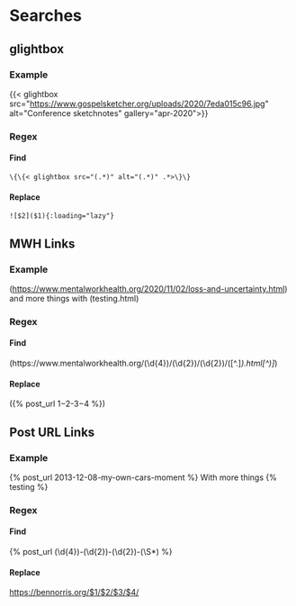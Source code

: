 # Searches

## glightbox

### Example
{{< glightbox src="https://www.gospelsketcher.org/uploads/2020/7eda015c96.jpg" alt="Conference sketchnotes" gallery="apr-2020">}}

### Regex
#### Find
`\{\{< glightbox src="(.*)" alt="(.*)" .*>\}\}`

#### Replace
`![$2]($1){:loading="lazy"}`


## MWH Links

### Example
(https://www.mentalworkhealth.org/2020/11/02/loss-and-uncertainty.html) and more things with (testing.html)

### Regex
#### Find
\(https://www\.mentalworkhealth\.org/(\d{4})/(\d{2})/(\d{2})/([^.]*)\.html[^)]*\)

#### Replace
({% post_url $1-$2-$3-$4 %})


## Post URL Links

### Example
{% post_url 2013-12-08-my-own-cars-moment %} With more things {% testing %}

### Regex
#### Find
\{% post_url (\d{4})-(\d{2})-(\d{2})-(\S*) %\}

#### Replace
https://bennorris.org/$1/$2/$3/$4/
